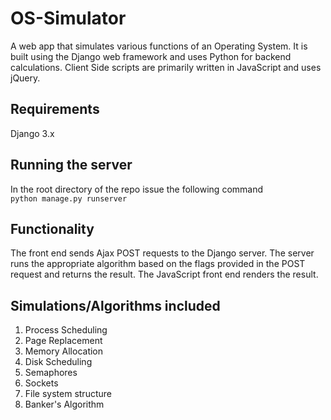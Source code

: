 # OS-Simulator
A web app that simulates various functions of an Operating System. It is built using the Django web framework and uses Python for backend calculations. Client Side scripts are primarily written in JavaScript and uses jQuery.

## Requirements

Django 3.x


## Running the server

In the root directory of the repo issue the following command<br>
`python manage.py runserver`


## Functionality 

The front end sends Ajax POST requests to the Django server. The server runs the appropriate algorithm based on the flags provided in the POST request and returns the result. The JavaScript front end renders the result.

## Simulations/Algorithms included
1. Process Scheduling
2. Page Replacement
3. Memory Allocation
4. Disk Scheduling
5. Semaphores
6. Sockets
7. File system structure
8. Banker's Algorithm
